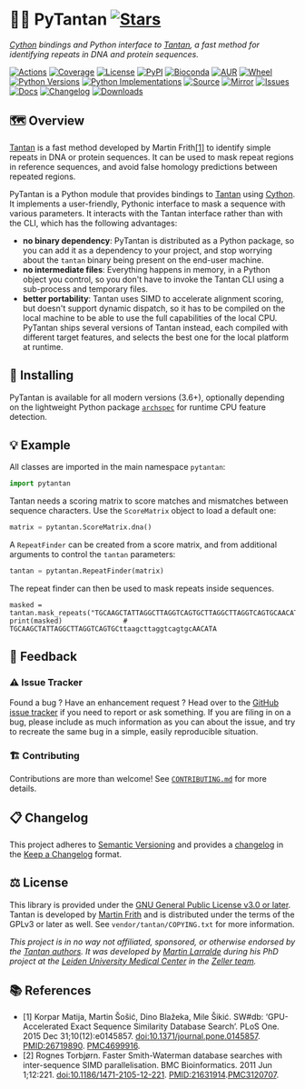 # 🐍🔁 PyTantan [![Stars](https://img.shields.io/github/stars/althonos/pytantan.svg?style=social&maxAge=3600&label=Star)](https://github.com/althonos/pytantan/stargazers)

*[Cython](https://cython.org/) bindings and Python interface to [Tantan](https://gitlab.com/mcfrith/tantan), a fast method for identifying repeats in DNA and protein sequences.*

[![Actions](https://img.shields.io/github/actions/workflow/status/althonos/pytantan/test.yml?branch=main&logo=github&style=flat-square&maxAge=300)](https://github.com/althonos/pytantan/actions)
[![Coverage](https://img.shields.io/codecov/c/gh/althonos/pytantan?style=flat-square&maxAge=3600&logo=codecov)](https://codecov.io/gh/althonos/pytantan/)
[![License](https://img.shields.io/badge/license-MIT-blue.svg?style=flat-square&maxAge=2678400)](https://choosealicense.com/licenses/mit/)
[![PyPI](https://img.shields.io/pypi/v/pytantan.svg?style=flat-square&maxAge=3600&logo=PyPI)](https://pypi.org/project/pytantan)
[![Bioconda](https://img.shields.io/conda/vn/bioconda/pytantan?style=flat-square&maxAge=3600&logo=anaconda)](https://anaconda.org/bioconda/pytantan)
[![AUR](https://img.shields.io/aur/version/python-pytantan?logo=archlinux&style=flat-square&maxAge=3600)](https://aur.archlinux.org/packages/python-pytantan)
[![Wheel](https://img.shields.io/pypi/wheel/pytantan.svg?style=flat-square&maxAge=3600)](https://pypi.org/project/pytantan/#files)
[![Python Versions](https://img.shields.io/pypi/pyversions/pytantan.svg?style=flat-square&maxAge=600&logo=python)](https://pypi.org/project/pytantan/#files)
[![Python Implementations](https://img.shields.io/pypi/implementation/pytantan.svg?style=flat-square&maxAge=600&label=impl)](https://pypi.org/project/pytantan/#files)
[![Source](https://img.shields.io/badge/source-GitHub-303030.svg?maxAge=2678400&style=flat-square)](https://github.com/althonos/pytantan/)
[![Mirror](https://img.shields.io/badge/mirror-EMBL-009f4d?style=flat-square&maxAge=2678400)](https://git.embl.de/larralde/pytantan/)
[![Issues](https://img.shields.io/github/issues/althonos/pytantan.svg?style=flat-square&maxAge=600)](https://github.com/althonos/pytantan/issues)
[![Docs](https://img.shields.io/readthedocs/pytantan/latest?style=flat-square&maxAge=600)](https://pytantan.readthedocs.io)
[![Changelog](https://img.shields.io/badge/keep%20a-changelog-8A0707.svg?maxAge=2678400&style=flat-square)](https://github.com/althonos/pytantan/blob/main/CHANGELOG.md)
[![Downloads](https://img.shields.io/pypi/dm/pytantan?style=flat-square&color=303f9f&maxAge=86400&label=downloads)](https://pepy.tech/project/pytantan)


## 🗺️ Overview

[Tantan](https://gitlab.com/mcfrith/tantan) is a fast method developed
by Martin Frith[\[1\]](#ref1) to identify simple repeats in DNA or protein 
sequences. It can be used to mask repeat regions in reference sequences, and 
avoid false homology predictions between repeated regions.

PyTantan is a Python module that provides bindings to [Tantan](https://gitlab.com/mcfrith/tantan)
using [Cython](https://cython.org/). It implements a user-friendly, Pythonic
interface to mask a sequence with various parameters. It interacts with the 
Tantan interface rather than with the CLI, which has the following advantages:

- **no binary dependency**: PyTantan is distributed as a Python package, so
  you can add it as a dependency to your project, and stop worrying about the
  `tantan` binary being present on the end-user machine.
- **no intermediate files**: Everything happens in memory, in a Python object
  you control, so you don't have to invoke the Tantan CLI using a sub-process
  and temporary files.
- **better portability**: Tantan uses SIMD to accelerate alignment scoring, 
  but doesn't support dynamic dispatch, so it has to be compiled on the local
  machine to be able to use the full capabilities of the local CPU. PyTantan
  ships several versions of Tantan instead, each compiled with different 
  target features, and selects the best one for the local platform at runtime.


## 🔧 Installing

PyTantan is available for all modern versions (3.6+), optionally depending on
the lightweight Python package [`archspec`](https://pypi.org/project/archspec)
for runtime CPU feature detection.

<!-- It can be installed directly from [PyPI](https://pypi.org/project/pytantan/),
which hosts some pre-built x86-64 wheels for Linux, MacOS, and Windows,
Aarch64 wheels for Linux and MacOS, as well as the code required to 
compile from source with Cython:
```console
$ pip install pytantan
``` -->

<!-- Otherwise, PyTantan is also available as a [Bioconda](https://bioconda.github.io/)
package:
```console
$ conda install -c bioconda pytantan
``` -->

<!-- Check the [*install* page](https://pytantan.readthedocs.io/en/stable/install.html)
of the documentation for other ways to install PyTantan on your machine. -->

## 💡 Example

All classes are imported in the main namespace `pytantan`:
```python
import pytantan
```

Tantan needs a scoring matrix to score matches and mismatches between
sequence characters. Use the `ScoreMatrix` object to load a default one:
```python
matrix = pytantan.ScoreMatrix.dna()
```

A `RepeatFinder` can be created from a score matrix, and from additional
arguments to control the `tantan` parameters:
```python
tantan = pytantan.RepeatFinder(matrix)
```

The repeat finder can then be used to mask repeats inside sequences.
```
masked = tantan.mask_repeats("TGCAAGCTATTAGGCTTAGGTCAGTGCTTAGGCTTAGGTCAGTGCAACATA")
print(masked)               # TGCAAGCTATTAGGCTTAGGTCAGTGCttaagcttaggtcagtgcAACATA
```

<!-- The top-level function `pytantan.mask` can be used to mask a sequence
without having to manage intermediate objects. -->

<!-- See the [API documentation](https://pytantan.readthedocs.io/en/stable/api/index.html) 
for more examples, including how to use the internal API, and detailed 
reference of the parameters and result types. -->

<!-- ## 🧶 Thread-safety -->

<!-- ## ⏱️ Benchmarks -->


## 💭 Feedback

### ⚠️ Issue Tracker

Found a bug ? Have an enhancement request ? Head over to the [GitHub issue tracker](https://github.com/althonos/pytantan/issues)
if you need to report or ask something. If you are filing in on a bug,
please include as much information as you can about the issue, and try to
recreate the same bug in a simple, easily reproducible situation.


### 🏗️ Contributing

Contributions are more than welcome! See
[`CONTRIBUTING.md`](https://github.com/althonos/pytantan/blob/main/CONTRIBUTING.md)
for more details.


## 📋 Changelog

This project adheres to [Semantic Versioning](http://semver.org/spec/v2.0.0.html)
and provides a [changelog](https://github.com/althonos/pytantan/blob/main/CHANGELOG.md)
in the [Keep a Changelog](http://keepachangelog.com/en/1.0.0/) format.


## ⚖️ License

This library is provided under the [GNU General Public License v3.0 or later](https://choosealicense.com/licenses/gpl-3.0/).
Tantan is developed by [Martin Frith](https://sites.google.com/site/mcfrith/martin-frith) and is distributed under the
terms of the GPLv3 or later as well. See `vendor/tantan/COPYING.txt` for more information.

*This project is in no way not affiliated, sponsored, or otherwise endorsed
by the [Tantan authors](https://github.com/Martinsos). It was developed
by [Martin Larralde](https://github.com/althonos/) during his PhD project
at the [Leiden University Medical Center](https://www.embl.de/) in
the [Zeller team](https://github.com/zellerlab).*


## 📚 References

- <a id="ref1">\[1\]</a> Korpar Matija, Martin Šošić, Dino Blažeka, Mile Šikić. SW#db: ‘GPU-Accelerated Exact Sequence Similarity Database Search’. PLoS One. 2015 Dec 31;10(12):e0145857. [doi:10.1371/journal.pone.0145857](https://doi.org/10.1371/journal.pone.0145857). [PMID:26719890](https://pubmed.ncbi.nlm.nih.gov/26719890). [PMC4699916](https://www.ncbi.nlm.nih.gov/pmc/articles/PMC4699916/).
- <a id="ref2">\[2\]</a> Rognes Torbjørn. Faster Smith-Waterman database searches with inter-sequence SIMD parallelisation. BMC Bioinformatics. 2011 Jun 1;12:221. [doi:10.1186/1471-2105-12-221](https://doi.org/10.1186/1471-2105-12-221). [PMID:21631914](https://pubmed.ncbi.nlm.nih.gov/21631914/).[PMC3120707](http://www.ncbi.nlm.nih.gov/pmc/articles/pmc3120707/).
